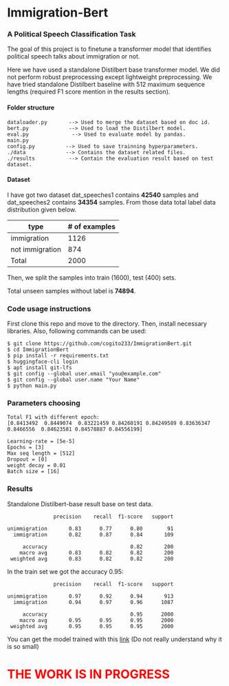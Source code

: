 # Immigration-Bert

### A Political Speech Classification Task

The goal of this project is to finetune a transformer model that identifies political speech talks about immigration or not. 

Here we have used a standalone Distilbert base transformer model. We did not perform robust preprocessing except lightweight preprocessing. We have tried standalone Distilbert baseline with 512 maximum sequence lengths (required F1 score mention in the results section). 

#### Folder structure ####

~~~
dataloader.py       --> Used to merge the dataset based on doc id.
bert.py             --> Used to load the Distilbert model.
eval.py              --> Used to evaluate model by pandas.
main.py     
config.py          --> Used to save trainning hyperparameters.
./data             --> Contains the dataset related files.
./results           --> Contain the evaluation result based on test dataset.
~~~

#### Dataset ####

I have got two dataset dat_speeches1 contains **42540** samples and dat_speeches2 contains **34354** samples. From those data total label data distribution given below.

| type            | # of examples |
| --------------- | ------------- |
| immigration     | 1126          |
| not immigration | 874           |
| Total           | 2000          |

Then, we split the samples into train (1600), test (400) sets.

Total unseen samples without label is **74894**.

### Code usage instructions ###

First clone this repo and move to the directory. Then, install necessary libraries. Also, following commands can be used: 

~~~
$ git clone https://github.com/cogito233/ImmigrationBert.git
$ cd ImmigrationBert
$ pip install -r requirements.txt
$ huggingface-cli login
$ apt install git-lfs
$ git config --global user.email "you@example.com"
$ git config --global user.name "Your Name"
$ python main.py
~~~

### Parameters choosing ####
```
Total F1 with different epoch:
[0.8413492  0.8449074  0.83221459 0.84260191 0.84249589 0.83636347 0.8466556  0.84623581 0.84578887 0.84556199]
```

```
Learning-rate = [5e-5]
Epochs = [3]
Max seq length = [512]
Dropout = [0]
weight decay = 0.01
Batch size = [16]
```

### Results ###

Standalone Distilbert-base result base on test data.

```
               precision    recall  f1-score   support

unimmigration       0.83      0.77      0.80        91
  immigration       0.82      0.87      0.84       109

     accuracy                           0.82       200
    macro avg       0.83      0.82      0.82       200
 weighted avg       0.83      0.82      0.82       200
```

In the train set we got the accuracy 0.95:
```
               precision    recall  f1-score   support

unimmigration       0.97      0.92      0.94       913
  immigration       0.94      0.97      0.96      1087

     accuracy                           0.95      2000
    macro avg       0.95      0.95      0.95      2000
 weighted avg       0.95      0.95      0.95      2000
```

You can get the model trained with this [link](https://drive.google.com/file/d/1mb4rjGvqeT8mHQ9xHv_Sbk7FQp9rKFR1/view?usp=sharing)
(Do not really understand why it is so small)
# <span style="color: red"> THE WORK IS IN PROGRESS </span>

